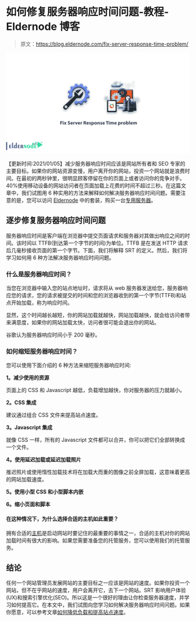 # 如何修复服务器响应时间问题-教程- Eldernode 博客

> 原文：<https://blog.eldernode.com/fix-server-response-time-problem/>

![Fix Server Response Time problem](img/251bcbfffd05bbae1aeb9e4f937dcbf5.png)

【更新时间:2021/01/05】减少服务器响应时间应该是网站所有者和 SEO 专家的主要目标。如果你的网站资源变慢，用户离开你的网站，投资一个网站就是浪费时间。在最初的两秒钟里，很明显顾客停留在你的页面上或者访问你的竞争对手。40%使用移动设备的网站访问者在页面加载上花费的时间不超过三秒。在这篇文章中，我们试图用 6 种实用的方法来解释如何解决服务器响应时间问题。需要注意的是，您可以访问 [Eldernode](https://eldernode.com/) 中的套装，购买一台[专用服务器](https://eldernode.com/dedicated-server/)。

## **逐步修复服务器响应时间问题**

服务器响应时间是客户端在浏览器中提交页面请求和服务器对其做出响应之间的时间。该时间以 TTFB(到达第一个字节的时间)为单位。TTFB 是在发送 HTTP 请求后几毫秒接收页面的第一个字节。下面，我们将解释 SRT 的定义。然后，我们将学习如何用 6 种方法解决服务器响应时间问题。

### 什么是服务器响应时间？

当您在浏览器中输入您的站点地址时，请求将从 web 服务器发送给您，服务器响应您的请求，您的请求被提交的时间和您的浏览器收到的第一个字节(TTFB)和站点开始加载，称为响应时间。

显然，这个时间越长越短，你的网站加载就越快，网站加载越快，就会给访问者带来满意度，如果你的网站加载太快，访问者很可能会退出你的网站。

谷歌认为服务器响应时间小于 200 毫秒。

### 如何缩短服务器响应时间？

您可以使用下面介绍的 6 种方法来缩短服务器响应时间:

**1。减少使用的资源**

页面上的 CSS 和 Javascript 越低，负载增加越快，你对服务器的压力就越小。

**2。CSS 集成**

建议通过组合 CSS 文件来提高站点速度。

**3。Javascript 集成**

就像 CSS 一样，所有的 Javascript 文件都可以合并，你可以把它们全部转换成一个文件。

**4。使用延迟加载或延迟加载照片**

推迟照片或使用惰性加载技术将在加载大而重的图像之前全屏加载，这意味着更高的网站加载速度。

**5。使用小型 CSS 和小型脚本内嵌**

**6。缩小页面和脚本**

#### 在这种情况下，为什么选择合适的主机如此重要？

拥有合适的[主机](https://eldernode.com/linux-hosting/)是启动网站时要记住的最重要的事情之一，合适的主机对你的网站加载时间有很大的影响。如果您需要准备您的托管服务，您可以使用我们的托管服务。

## 结论

任何一个网站管理员发展网站的主要目标之一应该是网站的速度。如果你投资一个网站，但不在乎网站的速度，用户会离开它，去下一个网站。SRT 影响用户体验(UX)和搜索引擎优化(SEO)。所以这是一个很好的理由让你检查服务器速度，并学习如何提高它。在本文中，我们试图向您学习如何解决服务器响应时间问题。如果你愿意，可以参考文章[如何降低负载和提高站点速度](https://blog.eldernode.com/reduce-load-and-increase-site-speed/)。